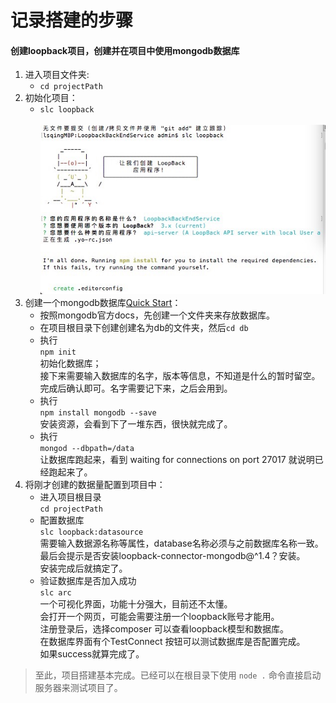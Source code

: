 # 记录搭建的步骤
#### 创建loopback项目，创建并在项目中使用mongodb数据库
1. 进入项目文件夹:
    - `cd projectPath`
2. 初始化项目：
    - `slc loopback`  
     ![](img/slc_loopback.jpeg)
3. 创建一个mongodb数据库[Quick Start](http://mongodb.github.io/node-mongodb-native/2.2/quick-start/quick-start/)：
    - 按照mongodb官方docs，先创建一个文件夹来存放数据库。
    - 在项目根目录下创建创建名为db的文件夹，然后`cd db`
    - 执行  
    `npm init`  
    初始化数据库；  
    接下来需要输入数据库的名字，版本等信息，不知道是什么的暂时留空。  
    完成后确认即可。名字需要记下来，之后会用到。
    - 执行  
    `npm install mongodb --save`  
    安装资源，会看到下了一堆东西，很快就完成了。
    - 执行  
    `mongod --dbpath=/data`  
    让数据库跑起来，看到 waiting for connections on port 27017 就说明已经跑起来了。
4. 将刚才创建的数据量配置到项目中：
    - 进入项目根目录  
    `cd projectPath`
    - 配置数据库  
    `slc loopback:datasource`  
    需要输入数据源名称等属性，database名称必须与之前数据库名称一致。  
    最后会提示是否安装loopback-connector-mongodb@^1.4？安装。  
    安装完成后就搞定了。
    - 验证数据库是否加入成功  
    `slc arc`  
    一个可视化界面，功能十分强大，目前还不太懂。  
    会打开一个网页，可能会需要注册一个loopback账号才能用。  
    注册登录后，选择composer 可以查看loopback模型和数据库。  
    在数据库界面有个TestConnect 按钮可以测试数据库是否配置完成。  
如果success就算完成了。  
    
> 至此，项目搭建基本完成。已经可以在根目录下使用  `node .`  命令直接启动服务器来测试项目了。
